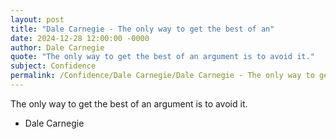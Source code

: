 ```yaml
---
layout: post
title: "Dale Carnegie - The only way to get the best of an"
date: 2024-12-28 12:00:00 -0000
author: Dale Carnegie
quote: "The only way to get the best of an argument is to avoid it."
subject: Confidence
permalink: /Confidence/Dale Carnegie/Dale Carnegie - The only way to get the best of an
---
```


The only way to get the best of an argument is to avoid it.

- Dale Carnegie
